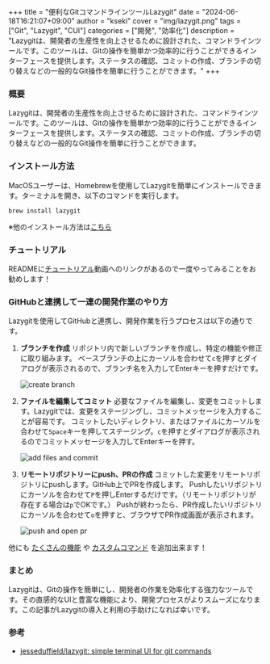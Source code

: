 +++
title = "便利なGitコマンドラインツールLazygit"
date = "2024-06-18T16:21:07+09:00"
author = "kseki"
cover = "img/lazygit.png"
tags = ["Git", "Lazygit", "CUI"]
categories = ["開発", "効率化"]
description = "Lazygitは、開発者の生産性を向上させるために設計された、コマンドラインツールです。このツールは、Gitの操作を簡単かつ効率的に行うことができるインターフェースを提供します。ステータスの確認、コミットの作成、ブランチの切り替えなどの一般的なGit操作を簡単に行うことができます。"
+++

### 概要

Lazygitは、開発者の生産性を向上させるために設計された、コマンドラインツールです。このツールは、Gitの操作を簡単かつ効率的に行うことができるインターフェースを提供します。ステータスの確認、コミットの作成、ブランチの切り替えなどの一般的なGit操作を簡単に行うことができます。

### インストール方法

MacOSユーザーは、Homebrewを使用してLazygitを簡単にインストールできます。ターミナルを開き、以下のコマンドを実行します。

```
brew install lazygit
```

※他のインストール方法は[こちら](https://github.com/jesseduffield/lazygit?tab=readme-ov-file#installation)

### チュートリアル

READMEに[チュートリアル](https://github.com/jesseduffield/lazygit?tab=readme-ov-file#tutorials)動画へのリンクがあるので一度やってみることをお勧めします！

### GitHubと連携して一連の開発作業のやり方

Lazygitを使用してGitHubと連携し、開発作業を行うプロセスは以下の通りです。

1. **ブランチを作成**
   リポジトリ内で新しいブランチを作成し、特定の機能や修正に取り組みます。
   ベースブランチの上にカーソルを合わせて`c`を押すとダイアログが表示されるので、ブランチ名を入力してEnterキーを押すだけです。

   ![create branch](/img/create-branch.gif)

2. **ファイルを編集してコミット**
   必要なファイルを編集し、変更をコミットします。Lazygitでは、変更をステージングし、コミットメッセージを入力することが容易です。
   コミットしたいディレクトリ、またはファイルにカーソルを合わせて`Space`キーを押してステージング。`c`を押すとダイアログが表示されるのでコミットメッセージを入力してEnterキーを押す。

   ![add files and commit](/img/add-commit.gif)

3. **リモートリポジトリーにpush、PRの作成**
   コミットした変更をリモートリポジトリにpushします。GitHub上でPRを作成します。
   Pushしたいリポジトリにカーソルを合わせて`P`を押しEnterするだけです。（リモートリポジトリが存在する場合は`p`でOKです。）
   Pushが終わったら、PR作成したいリポジトリにカーソルを合わせて`o`を押すと、ブラウザでPR作成画面が表示されます。

   ![push and open pr](/img/push-and-open-pr.gif)

他にも [たくさんの機能](https://github.com/jesseduffield/lazygit?tab=readme-ov-file#features) や [カスタムコマンド](https://github.com/jesseduffield/lazygit/blob/master/docs/Custom_Command_Keybindings.md) を追加出来ます！

### まとめ

Lazygitは、Gitの操作を簡単にし、開発者の作業を効率化する強力なツールです。その直感的なUIと豊富な機能により、開発プロセスがよりスムーズになります。この記事がLazygitの導入と利用の手助けになれば幸いです。

### 参考

- [jesseduffield/lazygit: simple terminal UI for git commands](https://github.com/jesseduffield/lazygit)
